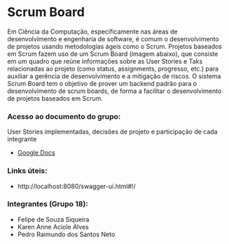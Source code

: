 # Scrum Board
Em Ciência da Computação, especificamente nas áreas de desenvolvimento e engenharia de software, é comum o desenvolvimento de projetos usando metodologias ágeis como o Scrum. Projetos baseados em Scrum fazem uso de um Scrum Board (imagem abaixo), que consiste em um quadro que reúne informações sobre as User Stories e Taks relacionadas ao projeto (como status, assignments, progresso, etc.) para auxiliar a gerência de desenvolvimento e a mitigação de riscos. O sistema Scrum Board tem o objetivo de prover um backend padrão para o desenvolvimento de scrum boards, de forma a facilitar o desenvolvimento de projetos baseados em Scrum. 

### Acesso ao documento do grupo:
User Stories implementadas, decisões de projeto e participação de cada integrante

- [Google Docs](https://docs.google.com/document/d/1spSG4zm4-oMbR9bvGLwSDZYNMJJhwCUksYjQPAKkI5A/edit)

### Links úteis: 
- http://localhost:8080/swagger-ui.html#!/

### Integrantes (Grupo 18): 
- Felipe de Souza Siqueira
- Karen Anne Aciole Alves
- Pedro Raimundo dos Santos Neto
